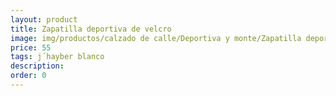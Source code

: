 ```yaml
---
layout: product
title: Zapatilla deportiva de velcro
image: img/productos/calzado de calle/Deportiva y monte/Zapatilla deportiva de velcro=55=j´hayber blanco.webp
price: 55
tags: j´hayber blanco
description: 
order: 0
---
```

